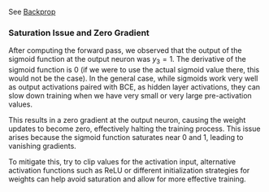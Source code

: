 See [Backprop](./Backprop.pdf)

### Saturation Issue and Zero Gradient

After computing the forward pass, we observed that the output of the sigmoid function at the output neuron was $y_3 = 1$. The derivative of the sigmoid function is 0  (if we were to use the actual sigmoid value there, this would not be the case). In the general case, while sigmoids work very well as output activations paired with BCE, as hidden layer activations, they can slow down training when we have very small or very large pre-activation values. 

This results in a zero gradient at the output neuron, causing the weight updates to become zero, effectively halting the training process. This issue arises because the sigmoid function saturates near 0 and 1, leading to vanishing gradients.

To mitigate this, try to clip values for the activation input, alternative activation functions such as ReLU or different initialization strategies for weights can help avoid saturation and allow for more effective training.
